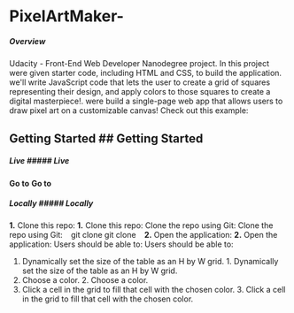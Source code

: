 # PixelArtMaker-

##### Overview

Udacity - Front-End Web Developer Nanodegree project. In this project were given starter code, including HTML and CSS, to build the application. we'll write JavaScript code that lets the user to create a grid of squares representing their design, and apply colors to those squares to create a digital masterpiece!. were build a single-page web app that allows users to draw pixel art on a customizable canvas! Check out this example:




## Getting Started	## Getting Started


##### Live	##### Live
**Go to** 	**Go to** 
##### Locally	##### Locally
**1.** Clone this repo:	**1.** Clone this repo:
Clone the repo using Git:	Clone the repo using Git:
```	```
git clone 	git clone 
```	```
**2.** Open the application:	**2.** Open the application:
Users should be able to:	Users should be able to:
1. Dynamically set the size of the table as an H by W grid.	1. Dynamically set the size of the table as an H by W grid.
2. Choose a color.	2. Choose a color.
3. Click a cell in the grid to fill that cell with the chosen color.	3. Click a cell in the grid to fill that cell with the chosen color.
